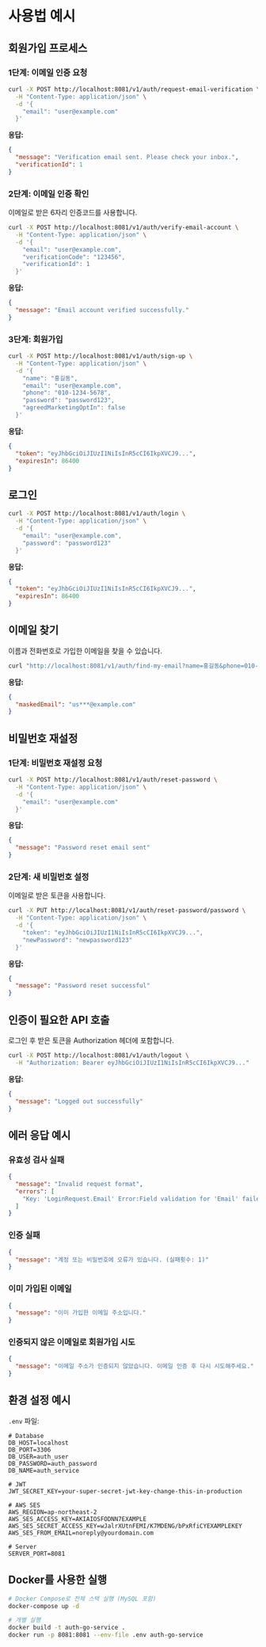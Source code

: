 # 사용법 예시

## 회원가입 프로세스

### 1단계: 이메일 인증 요청

```bash
curl -X POST http://localhost:8081/v1/auth/request-email-verification \
  -H "Content-Type: application/json" \
  -d '{
    "email": "user@example.com"
  }'
```

**응답:**
```json
{
  "message": "Verification email sent. Please check your inbox.",
  "verificationId": 1
}
```

### 2단계: 이메일 인증 확인

이메일로 받은 6자리 인증코드를 사용합니다.

```bash
curl -X POST http://localhost:8081/v1/auth/verify-email-account \
  -H "Content-Type: application/json" \
  -d '{
    "email": "user@example.com",
    "verificationCode": "123456",
    "verificationId": 1
  }'
```

**응답:**
```json
{
  "message": "Email account verified successfully."
}
```

### 3단계: 회원가입

```bash
curl -X POST http://localhost:8081/v1/auth/sign-up \
  -H "Content-Type: application/json" \
  -d '{
    "name": "홍길동",
    "email": "user@example.com",
    "phone": "010-1234-5678",
    "password": "password123",
    "agreedMarketingOptIn": false
  }'
```

**응답:**
```json
{
  "token": "eyJhbGciOiJIUzI1NiIsInR5cCI6IkpXVCJ9...",
  "expiresIn": 86400
}
```

## 로그인

```bash
curl -X POST http://localhost:8081/v1/auth/login \
  -H "Content-Type: application/json" \
  -d '{
    "email": "user@example.com",
    "password": "password123"
  }'
```

**응답:**
```json
{
  "token": "eyJhbGciOiJIUzI1NiIsInR5cCI6IkpXVCJ9...",
  "expiresIn": 86400
}
```

## 이메일 찾기

이름과 전화번호로 가입한 이메일을 찾을 수 있습니다.

```bash
curl "http://localhost:8081/v1/auth/find-my-email?name=홍길동&phone=010-1234-5678"
```

**응답:**
```json
{
  "maskedEmail": "us***@example.com"
}
```

## 비밀번호 재설정

### 1단계: 비밀번호 재설정 요청

```bash
curl -X POST http://localhost:8081/v1/auth/reset-password \
  -H "Content-Type: application/json" \
  -d '{
    "email": "user@example.com"
  }'
```

**응답:**
```json
{
  "message": "Password reset email sent"
}
```

### 2단계: 새 비밀번호 설정

이메일로 받은 토큰을 사용합니다.

```bash
curl -X PUT http://localhost:8081/v1/auth/reset-password/password \
  -H "Content-Type: application/json" \
  -d '{
    "token": "eyJhbGciOiJIUzI1NiIsInR5cCI6IkpXVCJ9...",
    "newPassword": "newpassword123"
  }'
```

**응답:**
```json
{
  "message": "Password reset successful"
}
```

## 인증이 필요한 API 호출

로그인 후 받은 토큰을 Authorization 헤더에 포함합니다.

```bash
curl -X POST http://localhost:8081/v1/auth/logout \
  -H "Authorization: Bearer eyJhbGciOiJIUzI1NiIsInR5cCI6IkpXVCJ9..."
```

**응답:**
```json
{
  "message": "Logged out successfully"
}
```

## 에러 응답 예시

### 유효성 검사 실패
```json
{
  "message": "Invalid request format",
  "errors": [
    "Key: 'LoginRequest.Email' Error:Field validation for 'Email' failed on the 'required' tag"
  ]
}
```

### 인증 실패
```json
{
  "message": "계정 또는 비밀번호에 오류가 있습니다. (실패횟수: 1)"
}
```

### 이미 가입된 이메일
```json
{
  "message": "이미 가입한 이메일 주소입니다."
}
```

### 인증되지 않은 이메일로 회원가입 시도
```json
{
  "message": "이메일 주소가 인증되지 않았습니다. 이메일 인증 후 다시 시도해주세요."
}
```

## 환경 설정 예시

`.env` 파일:
```env
# Database
DB_HOST=localhost
DB_PORT=3306
DB_USER=auth_user
DB_PASSWORD=auth_password
DB_NAME=auth_service

# JWT
JWT_SECRET_KEY=your-super-secret-jwt-key-change-this-in-production

# AWS SES
AWS_REGION=ap-northeast-2
AWS_SES_ACCESS_KEY=AKIAIOSFODNN7EXAMPLE
AWS_SES_SECRET_ACCESS_KEY=wJalrXUtnFEMI/K7MDENG/bPxRfiCYEXAMPLEKEY
AWS_SES_FROM_EMAIL=noreply@yourdomain.com

# Server
SERVER_PORT=8081
```

## Docker를 사용한 실행

```bash
# Docker Compose로 전체 스택 실행 (MySQL 포함)
docker-compose up -d

# 개별 실행
docker build -t auth-go-service .
docker run -p 8081:8081 --env-file .env auth-go-service
```